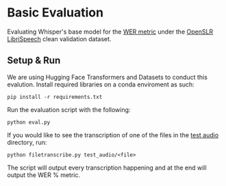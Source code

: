# Basic Evaluation
Evaluating Whisper's base model for the [WER metric](https://huggingface.co/spaces/evaluate-metric/wer) under the [OpenSLR LibriSpeech](https://huggingface.co/datasets/openslr/librispeech_asr) clean validation dataset.

## Setup & Run
We are using Hugging Face Transformers and Datasets to conduct this evalution. Install required libraries on a conda enviroment as such:

`pip install -r requirements.txt`

Run the evaluation script with the following:

`python eval.py`

If you would like to see the transcription of one of the files in the [test audio](basic_eval/test_audio/) directory, run:

`python filetranscribe.py test_audio/<file>`

The script will output every transcription happening and at the end will output the WER % metric.
